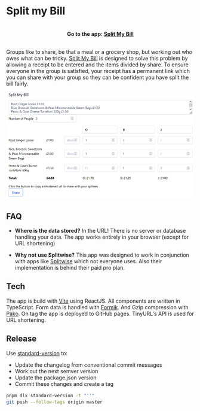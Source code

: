 # Split my Bill

<br />
<div align="center">
<b>Go to the app: <a href="https://oliverdudgeon.github.io/split-my-bill">Split My Bill</b></a>
</div>
<br />

Groups like to share, be that a meal or a grocery shop, but working out who owes what can be tricky. [Split My Bill](https://oliverdudgeon.github.io/split-my-bill) is designed to solve this problem by allowing a receipt to be entered and the items divided by share. To ensure everyone in the group is satisfied, your receipt has a permanent link which you can share with your group so they can be confident you have split the bill fairly.

![Screenshot of the app](https://raw.githubusercontent.com/OliverDudgeon/split-my-bill/main/assets/SplitMyBillScreenshot.png)

## FAQ

- **Where is the data stored?** In the URL! There is no server or database handling your data. The app works entirely in your browser (except for URL shortening)

- **Why not use Splitwise?**
This app was designed to work in conjunction with apps like [Splitwise](https://www.splitwise.com/) which not everyone uses. Also their implementation is behind their paid pro plan.

## Tech

The app is build with [Vite](vitejs.dev/) using ReactJS. All components are written in TypeScript.
Form data is handled with [Formik](https://formik.org/). And Gzip compression with [Pako](https://github.com/nodeca/pako). On tag the app is deployed to GitHub pages. TinyURL's API is used for URL shortening.

## Release

Use [standard-version](https://github.com/conventional-changelog/standard-version) to:

- Update the changelog from conventional commit messages
- Work out the next semver version
- Update the package.json version
- Commit these changes and create a tag

```sh
pnpm dlx standard-version -t "''"
git push --follow-tags origin master
```
